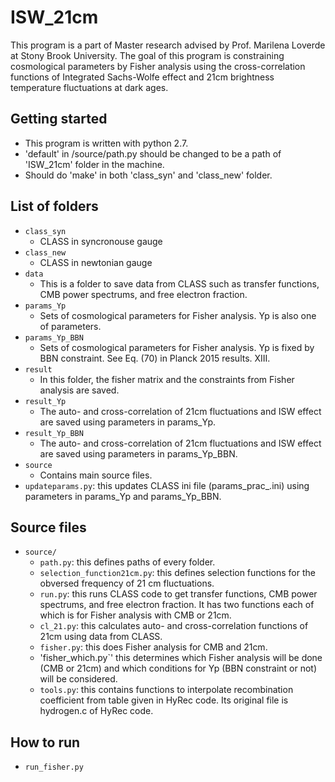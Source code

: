 # ISW_21cm
This program is a part of Master research advised by Prof. Marilena Loverde at Stony Brook University. The goal of this program is constraining cosmological parameters by Fisher analysis using the cross-correlation functions of Integrated Sachs-Wolfe effect and 21cm brightness temperature fluctuations at dark ages.

## Getting started
* This program is written with python 2.7.
* 'default' in /source/path.py should be changed to be a path of 'ISW_21cm' folder in the machine.
* Should do 'make' in both 'class_syn' and 'class_new' folder.

## List of folders

* `class_syn`
  - CLASS in syncronouse gauge
* `class_new`
  - CLASS in newtonian gauge
* `data`
  - This is a folder to save data from CLASS such as transfer functions, CMB power spectrums, and free electron fraction.   
* `params_Yp`
  - Sets of cosmological parameters for Fisher analysis. Yp is also one of parameters.
* `params_Yp_BBN`
  - Sets of cosmological parameters for Fisher analysis. Yp is fixed by BBN constraint. See Eq. (70) in Planck 2015 results. XIII.
* `result`
  - In this folder, the fisher matrix and the constraints from Fisher analysis are saved.
* `result_Yp`
  - The auto- and cross-correlation of 21cm fluctuations and ISW effect are saved using parameters in params_Yp.
* `result_Yp_BBN`
  - The auto- and cross-correlation of 21cm fluctuations and ISW effect are saved using parameters in params_Yp_BBN.
* `source`
  - Contains main source files.
* `updateparams.py`: this updates CLASS ini file (params_prac_.ini) using parameters in params_Yp and params_Yp_BBN.

## Source files
* `source/`
  - `path.py`: this defines paths of every folder.
  - `selection_function21cm.py`: this defines selection functions for the obversed frequency of 21 cm fluctuations.
  - `run.py`: this runs CLASS code to get transfer functions, CMB power spectrums, and free electron fraction. It has two functions each of which is for Fisher analysis with CMB or 21cm.
  - `cl_21.py`: this calculates auto- and cross-correlation functions of 21cm using data from CLASS.
  - `fisher.py`: this does Fisher analysis for CMB and 21cm.
  - 'fisher_which.py`' this determines which Fisher analysis will be done (CMB or 21cm) and which conditions for Yp (BBN constraint or not) will be considered.
  - `tools.py`: this contains functions to interpolate recombination coefficient from table given in HyRec code. Its original file is hydrogen.c of HyRec code.

## How to run

* `run_fisher.py`

